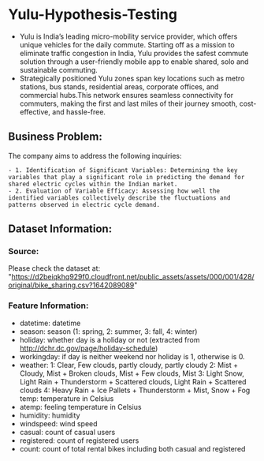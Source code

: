 # Yulu-Hypothesis-Testing
  - Yulu is India’s leading micro-mobility service provider, which offers unique vehicles for the daily commute. Starting off as a mission to eliminate traffic congestion in India, Yulu provides the safest commute solution through a user-friendly mobile app to enable shared, solo and sustainable commuting.
  - Strategically positioned Yulu zones span key locations such as metro stations, bus stands, residential areas, corporate offices, and commercial hubs.This network ensures seamless connectivity for commuters, making the first and last miles of their journey smooth, cost-effective, and hassle-free.

## Business Problem:
The company aims to address the following inquiries:

    - 1. Identification of Significant Variables: Determining the key variables that play a significant role in predicting the demand for shared electric cycles within the Indian market.
    - 2. Evaluation of Variable Efficacy: Assessing how well the identified variables collectively describe the fluctuations and patterns observed in electric cycle demand. 
## Dataset Information:
### Source:
Please check the dataset at: "https://d2beiqkhq929f0.cloudfront.net/public_assets/assets/000/001/428/original/bike_sharing.csv?1642089089"

### Feature Information:
- datetime: datetime
- season: season (1: spring, 2: summer, 3: fall, 4: winter)
- holiday: whether day is a holiday or not (extracted from http://dchr.dc.gov/page/holiday-schedule)
- workingday: if day is neither weekend nor holiday is 1, otherwise is 0.
- weather:
    1: Clear, Few clouds, partly cloudy, partly cloudy
    2: Mist + Cloudy, Mist + Broken clouds, Mist + Few clouds, Mist
    3: Light Snow, Light Rain + Thunderstorm + Scattered clouds, Light Rain + Scattered clouds
    4: Heavy Rain + Ice Pallets + Thunderstorm + Mist, Snow + Fog
    temp: temperature in Celsius
- atemp: feeling temperature in Celsius
- humidity: humidity
- windspeed: wind speed
- casual: count of casual users
- registered: count of registered users
- count: count of total rental bikes including both casual and registered
